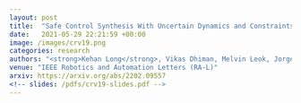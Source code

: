```yaml
---
layout: post
title:  "Safe Control Synthesis With Uncertain Dynamics and Constraints"
date:   2021-05-29 22:21:59 +00:00
image: /images/crv19.png
categories: research
authors: "<strong>Kehan Long</strong>, Vikas Dhiman, Melvin Leok, Jorge Cort\u00E9s, Nikolay Atanasov"
venue: "IEEE Robotics and Automation Letters (RA-L)"
arxiv: https://arxiv.org/abs/2202.09557
<!-- slides: /pdfs/crv19-slides.pdf -->
---
```


